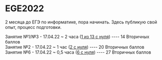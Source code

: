 # EGE2022
2 месяца до ЕГЭ по информатике, пора начинать. Здесь публикую свой опыт, процесс подготовки. 

Занятие №1/№3  - 17.04.22 ~ 2 часа ([1 из 13 с нуля](https://youtu.be/QjnquS4mwzs)) ---- 14 Вторичных баллов <br>
Занятие №2     - 17.04.22 ~ 1 час ([2 с нуля](https://youtu.be/e26pt-SH1is))        ---- 20 Вторичных баллов <br>
Занятие №6     - 17.04.22 ~ 0,5 часа ([6 с нуля](https://youtu.be/wniLtOckZpM))     ---- 27 Вторичных баллов <br>
